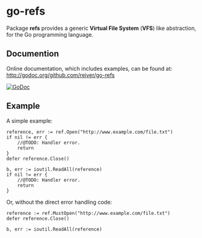 # go-refs

Package **refs** provides a generic **Virtual File System** (**VFS**) like abstraction, for the Go programming language.

## Documention

Online documentation, which includes examples, can be found at: http://godoc.org/github.com/reiver/go-refs

[![GoDoc](https://godoc.org/github.com/reiver/go-refs?status.svg)](https://godoc.org/github.com/reiver/go-refs)


## Example

A simple example:
```
reference, err := ref.Open("http://www.example.com/file.txt")
if nil != err {
    //@TODO: Handler error.
    return
}
defer reference.Close()

b, err := ioutil.ReadAll(reference)
if nil != err {
    //@TODO: Handler error.
    return
}
```

Or, without the direct error handling code:
```
reference := ref.MustOpen("http://www.example.com/file.txt")
defer reference.Close()

b, err := ioutil.ReadAll(reference)
```
